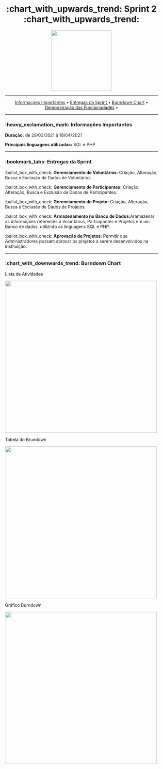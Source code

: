 <h1 align="center">:chart_with_upwards_trend: Sprint 2 :chart_with_upwards_trend:</h1>
<p align="center">
  <img src="https://github.com/UniversalDevs/Projeto_API/blob/main/Documentos/Sprint_2.PNG" width="200"/>
</p>
<hr>
<p align="center">
  <a href ="https://github.com/UniversalDevs/Projeto_API#-dart-objetivos-do-projeto"> Informações Importantes</a>  • 
  <a href ="https://github.com/UniversalDevs/Projeto_API/blob/main/Sprint%202/README.md#bookmark_tabs-entregas-da-sprint">Entregas da Sprint </a>  •
  <a href ="https://github.com/UniversalDevs/Projeto_API#-dart-objetivos-do-projeto"> Burndown Chart</a>  • 
  <a href ="https://github.com/UniversalDevs/Projeto_API#-dart-objetivos-do-projeto"> Demonstração das Funcionadades</a>  • 
</p>
<hr>

<h3>:heavy_exclamation_mark: Informações Importantes</h3>

<p><strong> Duração:</strong> de 29/03/2021 à 18/04/2021</p>
<p><strong> Principais linguagens utilizadas:</strong> SQL e PHP</p>

<hr>
<h3>:bookmark_tabs: Entregas da Sprint</h3>

<p>:ballot_box_with_check: <strong>Gerenciamento de Voluntários:</strong> Criação, Alteração, Busca e Exclusão de Dados de Voluntários.</p>
<p>:ballot_box_with_check: <strong>Gerenciamento de Participantes:</strong> Criação, Alteração, Busca e Exclusão de Dados de Participantes.</p>
<p>:ballot_box_with_check: <strong>Gerenciamento de Projeto:</strong> Criação, Alteração, Busca e Exclusão de Dados de Projetos.</p>
<p>:ballot_box_with_check: <strong>Armazenamento no Banco de Dados:</strong>Aramazenar as informações referentes à Voluntários, Participantes e Projetos em um Banco de dados, utilizndo as linguagens SQL e PHP.</p>
<p>:ballot_box_with_check: <strong> Aprovação de Projetos:</strong> Permitir que Administradores possam aprovar os projetos a serem desenvolvidos na instituição.</p>
<hr>

<h3>:chart_with_downwards_trend: Burndown Chart </h3>
<p>Lista de Atividades</p>
<img src="https://github.com/UniversalDevs/Projeto_API/blob/main/Documentos/Sprint2/ListaDeAtividades_Sprint" width="500"/>
<p>Tabela do Brundown</p>
<img src="https://github.com/UniversalDevs/Projeto_API/blob/main/Documentos/Sprint2/TabelaDoBurndown_Sprint" width="500"/>
<p>Gráfico Burndown</p>
<img src="https://github.com/UniversalDevs/Projeto_API/blob/main/Documentos/Burndowns/BurndownSprint%232.PNG" width="500"/>
